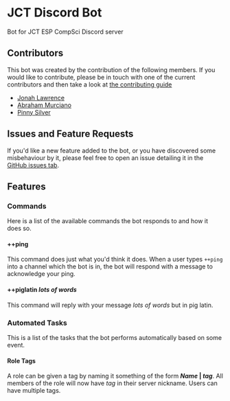 # JCT Discord Bot

Bot for JCT ESP CompSci Discord server

## Contributors

This bot was created by the contribution of the following members. If you would like to contribute, please be in touch with one of the current contributors and then take a look at [the contributing guide](contributing.md)

- [Jonah Lawrence](https://github.com/DenverCoder1)
- [Abraham Murciano](https://github.com/abrahammurciano)
- [Pinny Silver](https://github.com/PSilver22)

## Issues and Feature Requests

If you'd like a new feature added to the bot, or you have discovered some misbehaviour by it, please feel free to open an issue detailing it in the [GitHub issues tab](https://https://github.com/DenverCoder1/jct-discord-bot/issues).

## Features

### Commands

Here is a list of the available commands the bot responds to and how it does so.

#### ++ping

This command does just what you'd think it does. When a user types `++ping` into a channel which the bot is in, the bot will respond with a message to acknowledge your ping.

#### ++piglatin _lots of words_

This command will reply with your message _lots of words_ but in pig latin.

### Automated Tasks

This is a list of the tasks that the bot performs automatically based on some event.

#### Role Tags

A role can be given a tag by naming it something of the form **_Name_ | _tag_**. All members of the role will now have _tag_ in their server nickname. Users can have multiple tags.
